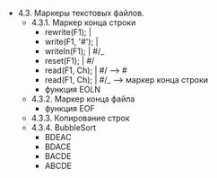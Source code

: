 + 4.3. Маркеры текстовых файлов.
    + 4.3.1. Маркер конца строки
        + rewrite(F1);                |         
        + write(F1, '#');             |
        + writeln(F1);                | #/_
        + reset(F1);                  | #/
        + read(F1, Ch);               | #/   -->  #
        + read(F1, Ch);               | #/_  --> маркер конца строки
        + функция EOLN
    + 4.3.2. Маркер конца файла 
        + функция EOF
    + 4.3.3. Копирование строк 
    + 4.3.4. BubbleSort
        + BDEAC
        + BDACE
        + BACDE
        + ABCDE 